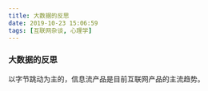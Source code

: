 ```yaml
---
title: 大数据的反思
date: 2019-10-23 15:06:59
tags: [互联网杂谈, 心理学]
---
```


### 大数据的反思

以字节跳动为主的，信息流产品是目前互联网产品的主流趋势。























